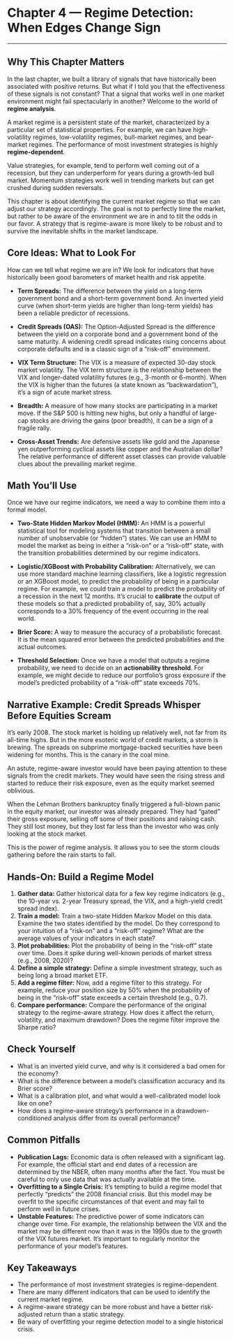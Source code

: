 # Chapter 4 — Regime Detection: When Edges Change Sign

***

## Why This Chapter Matters

In the last chapter, we built a library of signals that have historically been associated with positive returns. But what if I told you that the effectiveness of these signals is not constant? That a signal that works well in one market environment might fail spectacularly in another? Welcome to the world of **regime analysis**.

A market regime is a persistent state of the market, characterized by a particular set of statistical properties. For example, we can have high-volatility regimes, low-volatility regimes, bull-market regimes, and bear-market regimes. The performance of most investment strategies is highly **regime-dependent**.

Value strategies, for example, tend to perform well coming out of a recession, but they can underperform for years during a growth-led bull market. Momentum strategies work well in trending markets but can get crushed during sudden reversals.

This chapter is about identifying the current market regime so that we can adjust our strategy accordingly. The goal is not to perfectly time the market, but rather to be aware of the environment we are in and to tilt the odds in our favor. A strategy that is regime-aware is more likely to be robust and to survive the inevitable shifts in the market landscape.

## Core Ideas: What to Look For

How can we tell what regime we are in? We look for indicators that have historically been good barometers of market health and risk appetite.

- **Term Spreads:** The difference between the yield on a long-term government bond and a short-term government bond. An inverted yield curve (when short-term yields are higher than long-term yields) has been a reliable predictor of recessions.

- **Credit Spreads (OAS):** The Option-Adjusted Spread is the difference between the yield on a corporate bond and a government bond of the same maturity. A widening credit spread indicates rising concerns about corporate defaults and is a classic sign of a “risk-off” environment.

- **VIX Term Structure:** The VIX is a measure of expected 30-day stock market volatility. The VIX term structure is the relationship between the VIX and longer-dated volatility futures (e.g., 3-month or 6-month). When the VIX is higher than the futures (a state known as “backwardation”), it’s a sign of acute market stress.

- **Breadth:** A measure of how many stocks are participating in a market move. If the S&P 500 is hitting new highs, but only a handful of large-cap stocks are driving the gains (poor breadth), it can be a sign of a fragile rally.

- **Cross-Asset Trends:** Are defensive assets like gold and the Japanese yen outperforming cyclical assets like copper and the Australian dollar? The relative performance of different asset classes can provide valuable clues about the prevailing market regime.

## Math You’ll Use

Once we have our regime indicators, we need a way to combine them into a formal model.

- **Two-State Hidden Markov Model (HMM):** An HMM is a powerful statistical tool for modeling systems that transition between a small number of unobservable (or “hidden”) states. We can use an HMM to model the market as being in either a “risk-on” or a “risk-off” state, with the transition probabilities determined by our regime indicators.

- **Logistic/XGBoost with Probability Calibration:** Alternatively, we can use more standard machine learning classifiers, like a logistic regression or an XGBoost model, to predict the probability of being in a particular regime. For example, we could train a model to predict the probability of a recession in the next 12 months. It’s crucial to **calibrate** the output of these models so that a predicted probability of, say, 30% actually corresponds to a 30% frequency of the event occurring in the real world.

- **Brier Score:** A way to measure the accuracy of a probabilistic forecast. It is the mean squared error between the predicted probabilities and the actual outcomes.

- **Threshold Selection:** Once we have a model that outputs a regime probability, we need to decide on an **actionability threshold**. For example, we might decide to reduce our portfolio’s gross exposure if the model’s predicted probability of a “risk-off” state exceeds 70%.

## Narrative Example: Credit Spreads Whisper Before Equities Scream

It’s early 2008. The stock market is holding up relatively well, not far from its all-time highs. But in the more esoteric world of credit markets, a storm is brewing. The spreads on subprime mortgage-backed securities have been widening for months. This is the canary in the coal mine.

An astute, regime-aware investor would have been paying attention to these signals from the credit markets. They would have seen the rising stress and started to reduce their risk exposure, even as the equity market seemed oblivious.

When the Lehman Brothers bankruptcy finally triggered a full-blown panic in the equity market, our investor was already prepared. They had “gated” their gross exposure, selling off some of their positions and raising cash. They still lost money, but they lost far less than the investor who was only looking at the stock market.

This is the power of regime analysis. It allows you to see the storm clouds gathering before the rain starts to fall.

## Hands-On: Build a Regime Model

1.  **Gather data:** Gather historical data for a few key regime indicators (e.g., the 10-year vs. 2-year Treasury spread, the VIX, and a high-yield credit spread index).
2.  **Train a model:** Train a two-state Hidden Markov Model on this data. Examine the two states identified by the model. Do they correspond to your intuition of a “risk-on” and a “risk-off” regime? What are the average values of your indicators in each state?
3.  **Plot probabilities:** Plot the probability of being in the “risk-off” state over time. Does it spike during well-known periods of market stress (e.g., 2008, 2020)?
4.  **Define a simple strategy:** Define a simple investment strategy, such as being long a broad market ETF.
5.  **Add a regime filter:** Now, add a regime filter to this strategy. For example, reduce your position size by 50% when the probability of being in the “risk-off” state exceeds a certain threshold (e.g., 0.7).
6.  **Compare performance:** Compare the performance of the original strategy to the regime-aware strategy. How does it affect the return, volatility, and maximum drawdown? Does the regime filter improve the Sharpe ratio?

## Check Yourself

- What is an inverted yield curve, and why is it considered a bad omen for the economy?
- What is the difference between a model’s classification accuracy and its Brier score?
- What is a calibration plot, and what would a well-calibrated model look like on one?
- How does a regime-aware strategy’s performance in a drawdown-conditioned analysis differ from its overall performance?

## Common Pitfalls

- **Publication Lags:** Economic data is often released with a significant lag. For example, the official start and end dates of a recession are determined by the NBER, often many months after the fact. You must be careful to only use data that was actually available at the time.
- **Overfitting to a Single Crisis:** It’s tempting to build a regime model that perfectly “predicts” the 2008 financial crisis. But this model may be overfit to the specific circumstances of that event and may fail to perform well in future crises.
- **Unstable Features:** The predictive power of some indicators can change over time. For example, the relationship between the VIX and the market may be different now than it was in the 1990s due to the growth of the VIX futures market. It’s important to regularly monitor the performance of your model’s features.

## Key Takeaways

-   The performance of most investment strategies is regime-dependent.
-   There are many different indicators that can be used to identify the current market regime.
-   A regime-aware strategy can be more robust and have a better risk-adjusted return than a static strategy.
-   Be wary of overfitting your regime detection model to a single historical crisis.
